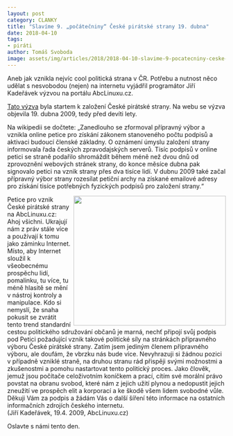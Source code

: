 ```yaml
---
layout: post
category: CLANKY
title: "Slavíme 9. „počátečniny“ České pirátské strany 19. dubna"
date: 2018-04-10
tags: 
- piráti
author: Tomáš Svoboda
image: assets/img/articles/2018/2018-04-10-slavime-9-pocatecniny-ceske-piratske-strany-19-dubna.jpg   #751x422 pixelu
---
```

Aneb jak vznikla nejvíc cool politická strana v ČR. Potřebu a nutnost něco udělat s nesvobodou (nejen) na internetu vyjádřil programátor Jiří Kadeřávek výzvou na portálu AbcLinuxu.cz.

[Tato výzva](http://www.abclinuxu.cz/blog/BoodOk/2009/4/petice-pod-vznik-ceska-piratske-strany) byla startem k založení České pirátské strany. Na webu se výzva objevila 19. dubna 2009, tedy před devíti lety.

Na wikipedii se dočtete: „Zanedlouho se zformoval přípravný výbor a vznikla online petice pro získání zákonem stanoveného počtu podpisů a aktivaci budoucí členské základny. O oznámení úmyslu založení strany informovala řada českých zpravodajských serverů. Tisíc podpisů v online petici se straně podařilo shromáždit během méně než dvou dnů od zprovoznění webových stránek strany, do konce měsíce dubna pak signovalo petici na vznik strany přes dva tisíce lidí. V dubnu 2009 také začal přípravný výbor strany rozesílat petiční archy na získané emailové adresy pro získání tisíce potřebných fyzických podpisů pro založení strany.“

<img src="{{ '2018-04-10-slavime-9-pocatecniny-ceske-piratske-strany-19-dubna1.jpg' | prepend: '/assets/img/articles/2018/' | relative_url }}" height="300" width="351" align="right">

Petice pro vznik České pirátské strany na AbcLinuxu.cz:  
Ahoj všichni. Ukrajují nám z práv stále více a používají k tomu jako záminku Internet. Místo, aby Internet sloužil k všeobecnému prospěchu lidí, pomalinku, tu více, tu méně hlasitě se mění v nástroj kontroly a manipulace. Kdo si nemyslí, že snaha pokusit se zvrátit tento trend standardní cestou politického sdružování občanů je marná, nechť připojí svůj podpis pod Petici požadující vznik takové politické síly na stránkách přípravného výboru České pirátské strany. Zatím jsem jediným členem přípravného výboru, ale doufám, že vbrzku nás bude více. Nevyhrazuji si žádnou pozici v případně vzniklé straně, na druhou stranu rád přispěji svými možnostmi a zkušenostmi a pomohu nastartovat tento politický proces. Jako člověk, jemuž jsou počítače celoživotním koníčkem a prací, cítím své morální právo povstat na obranu svobod, které nám z jejich užití plynou a nedopustit jejich zneužití ve prospěch elit a korporací a ke škodě všem lidem svobodné vůle. Děkuji Vám za podpis a žádám Vás o další šíření této informace na ostatních informačních zdrojích českého internetu.  
(Jiří Kadeřávek, 19.4. 2009, AbcLinuxu.cz)

Oslavte s námi tento den. 
